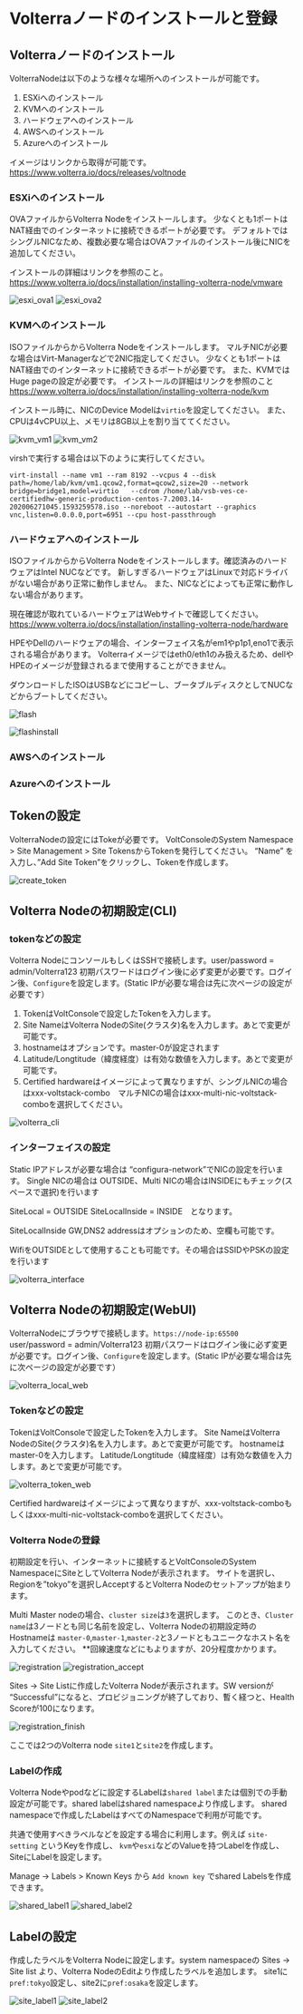 # Volterraノードのインストールと登録

## Volterraノードのインストール

VolterraNodeは以下のような様々な場所へのインストールが可能です。

1. ESXiへのインストール
2. KVMへのインストール
3. ハードウェアへのインストール
4. AWSへのインストール
5. Azureへのインストール

イメージはリンクから取得が可能です。<https://www.volterra.io/docs/releases/voltnode>

### ESXiへのインストール

OVAファイルからVolterra Nodeをインストールします。
少なくとも1ポートはNAT経由でのインターネットに接続できるポートが必要です。
デフォルトではシングルNICなため、複数必要な場合はOVAファイルのインストール後にNICを追加してください。

インストールの詳細はリンクを参照のこと。<https://www.volterra.io/docs/installation/installing-volterra-node/vmware>

![esxi_ova1](./pics/esxi_ova1.png)
![esxi_ova2](./pics/esxi_ova2.png)

### KVMへのインストール

ISOファイルからからVolterra Nodeをインストールします。
マルチNICが必要な場合はVirt-Managerなどで2NIC指定してください。
少なくとも1ポートはNAT経由でのインターネットに接続できるポートが必要です。
また、KVMではHuge pageの設定が必要です。
インストールの詳細はリンクを参照のこと <https://www.volterra.io/docs/installation/installing-volterra-node/kvm>

インストール時に、NICのDevice Modelは`virtio`を設定してください。
また、CPUは4vCPU以上、メモリは8GB以上を割り当ててください。

![kvm_vm1](./pics/kvm_vm1.png)
![kvm_vm2](./pics/kvm_vm2.png)

virshで実行する場合は以下のように実行してください。

```virt-install --name vm1 --ram 8192 --vcpus 4 --disk path=/home/lab/kvm/vm1.qcow2,format=qcow2,size=20 --network bridge=bridge1,model=virtio   --cdrom /home/lab/vsb-ves-ce-certifiedhw-generic-production-centos-7.2003.14-202006271045.1593259578.iso --noreboot --autostart --graphics vnc,listen=0.0.0.0,port=6951 --cpu host-passthrough```

### ハードウェアへのインストール

ISOファイルからからVolterra Nodeをインストールします。確認済みのハードウェアはIntel NUCなどです。
新しすぎるハードウェアはLinuxで対応ドライバがない場合があり正常に動作しません。
また、NICなどによっても正常に動作しない場合があります。

現在確認が取れているハードウェアはWebサイトで確認してください。
<https://www.volterra.io/docs/installation/installing-volterra-node/hardware>

HPEやDellのハードウェアの場合、インターフェイス名がem1やp1p1,eno1で表示される場合があります。
Volterraイメージではeth0/eth1のみ扱えるため、dellやHPEのイメージが登録されるまで使用することができません。

ダウンロードしたISOはUSBなどにコピーし、ブータブルディスクとしてNUCなどからブートしてください。

![flash](./pics/flash.png)

![flashinstall](./pics/flashinstall.png)

### AWSへのインストール

### Azureへのインストール

## Tokenの設定

VolterraNodeの設定にはTokeが必要です。
VoltConsoleのSystem Namespace > Site Management > Site TokensからTokenを発行してください。
“Name” を入力し、”Add Site Token”をクリックし、Tokenを作成します。

![create_token](./pics/create_token.png)

## Volterra Nodeの初期設定(CLI)

### tokenなどの設定

Volterra NodeにコンソールもしくはSSHで接続します。user/password = admin/Volterra123
初期パスワードはログイン後に必ず変更が必要です。ログイン後、`Configure`を設定します。(Static IPが必要な場合は先に次ページの設定が必要です）

1. TokenはVoltConsoleで設定したTokenを入力します。
2. Site NameはVolterra NodeのSite(クラスタ)名を入力します。あとで変更が可能です。
3. hostnameはオプションです。master-0が設定されます
4. Latitude/Longtitude（緯度経度）は有効な数値を入力します。あとで変更が可能です。
5. Certified hardwareはイメージによって異なりますが、シングルNICの場合はxxx-voltstack-combo　マルチNICの場合はxxx-multi-nic-voltstack-comboを選択してください。

![volterra_cli](./pics/volterra_cli.png)

### インターフェイスの設定

Static IPアドレスが必要な場合は “configura-network”でNICの設定を行います。
Single NICの場合は OUTSIDE、Multi NICの場合はINSIDEにもチェック(スペースで選択)を行います

SiteLocal = OUTSIDE
SiteLocalInside = INSIDE　となります。

SiteLocalInside GW,DNS2 addressはオプションのため、空欄も可能です。

WifiをOUTSIDEとして使用することも可能です。その場合はSSIDやPSKの設定を行います

![volterra_interface](./pics/volterra_interface.png)

## Volterra Nodeの初期設定(WebUI)

VolterraNodeにブラウザで接続します。`https://node-ip:65500` user/password = admin/Volterra123
初期パスワードはログイン後に必ず変更が必要です。ログイン後、`Configure`を設定します。(Static IPが必要な場合は先に次ページの設定が必要です）

![volterra_local_web](./pics/volterra_local_web.png)

### Tokenなどの設定

TokenはVoltConsoleで設定したTokenを入力します。
Site NameはVolterra NodeのSite(クラスタ)名を入力します。あとで変更が可能です。
hostnameはmaster-0を入力します。
Latitude/Longtitude（緯度経度）は有効な数値を入力します。あとで変更が可能です。

![volterra_token_web](./pics/volterra_token_web.png)

Certified hardwareはイメージによって異なりますが、xxx-voltstack-comboもしくはxxx-multi-nic-voltstack-comboを選択してください。

### Volterra Nodeの登録

初期設定を行い、インターネットに接続するとVoltConsoleのSystem NamespaceにSiteとしてVolterra Nodeが表示されます。
サイトを選択し、Regionを”tokyo”を選択しAcceptするとVolterra Nodeのセットアップが始まります。

Multi Master nodeの場合、`cluster size`は`3`を選択します。
このとき、`Cluster name`は3ノードとも同じ名前を設定し、Volterra Nodeの初期設定時のHostnameは `master-0`,`master-1`,`master-2`と3ノードともユニークなホスト名を入力してください。
**回線速度などにもよりますが、20分程度かかります。

![registration](./pics/registration.png)
![registration_accept](./pics/registration_accept.png)

Sites -> Site Listに作成したVolterra Nodeが表示されます。SW versionが “Successful”になると、プロビジョニングが終了しており、暫く経つと、Health Scoreが100になります。

![registration_finish](./pics/registration_finish.png)

ここでは2つのVolterra node `site1`と`site2`を作成します。

### Labelの作成

Volterra Nodeやpodなどに設定するLabelは`shared label`または個別での手動設定が可能です。shared labelはshared namespaceより作成します。
shared namespaceで作成したLabelはすべてのNamespaceで利用が可能です。

共通で使用すべきラベルなどを設定する場合に利用します。例えば `site-setting` というKeyを作成し、 `kvm`や`esxi`などのValueを持つLabelを作成し、SiteにLabelを設定します。

Manage -> Labels > Known Keys から `Add known key` でshared Labelsを作成できます。

![shared_label1](./pics/shared_labels1.png)
![shared_label2](./pics/shared_labels2.png)

## Labelの設定

作成したラベルをVolterra Nodeに設定します。system namespaceの Sites -> Site list より、Volterra NodeのEditより作成したラベルを追加します。
site1に`pref:tokyo`設定し、site2に`pref:osaka`を設定します。

![site_label1](./pics/site_labels1.png)
![site_label2](./pics/site_labels2.png)
